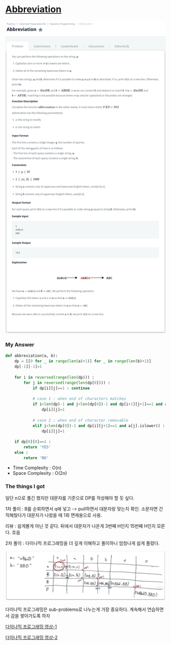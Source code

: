 # [Abbreviation](https://www.hackerrank.com/challenges/abbr/problem)

![image](Problem.png)



### My Answer

```python
def abbreviation(a, b): 
    dp = [[0 for _ in range(len(a)+1)] for _ in range(len(b)+1)]
    dp[-1][-1]=1

    for i in reversed(range(len(dp))) : 
        for j in reversed(range(len(dp[0]))) :
            if dp[i][j]==1 : continue
            
            # case 1 : when end of characters matches
            if i<len(dp)-1 and j<len(dp[0])-1 and dp[i+1][j+1]==1 and a[j].upper()==b[i] :
                dp[i][j]=1

            # case 2 : when end of character removable
            elif j<len(dp[0])-1 and dp[i][j+1]==1 and a[j].islower() : 
                dp[i][j]=1

    if dp[0][0]==1 : 
        return 'YES'
    else : 
        return 'NO'
```

* Time Complexity : O(n)
* Space Complexity : O(2n)



### The things I got

일단 n으로 풀긴 했지만 대문자를 기준으로 DP를 작성해야 할 듯 싶다.  

1차 풀이 : B를 순회하면서 q에 넣고 -> pull하면서 대문자랑 맞는지 확인. 소문자면 간직해뒀다가 대문자가 나왔을 때 1회 면제용으로 사용.  

리뷰 : 쉽게볼게 아닌 것 같다. 뒤에서 대문자가 나온게 3번째 H인지 15번째 H인지 모른다. 흐음  

2차 풀이 : 다이나믹 프로그래밍을 더 깊게 이해하고 풀이하니 엄청나게 쉽게 풀렸다.  

![image](solution.jpg)

다이나믹 프로그래밍은 sub-problems로 나누는게 가장 중요하다. 계속해서 연습하면서 감을 쌓아가도록 하자  

[다이나믹 프로그래밍 영상-1](https://youtu.be/eJC2oetXaNk)  

[다이나믹 프로그래밍 영상-2](https://youtu.be/rhda6lR5kyQ)  

